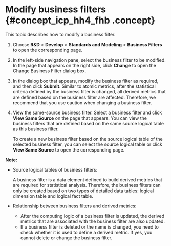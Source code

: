 # Modify business filters {#concept_icp_hh4_fhb .concept}

This topic describes how to modify a business filter.

1.  Choose **R&D** \> **Develop** \> **Standards and Modeling** \> **Business Filters** to open the corresponding page.
2.  In the left-side navigation pane, select the business filter to be modified. In the page that appears on the right side, click **Change** to open the Change Business Filter dialog box.
3.  In the dialog box that appears, modify the business filter as required, and then click **Submit**. Similar to atomic metrics, after the statistical criteria defined by the business filter is changed, all derived metrics that are defined based on the business filter are affected. Therefore, we recommend that you use caution when changing a business filter.
4.  View the same-source business filter. Select a business filter and click **View Same Source** on the page that appears. You can view the business filters that are defined based on the same source logical table as this business filter.

    To create a new business filter based on the source logical table of the selected business filter, you can select the source logical table or click **View Same Source** to open the corresponding page.


**Note:** 

-   Source logical tables of business filters:

    A business filter is a data element defined to build derived metrics that are required for statistical analysis. Therefore, the business filters can only be created based on two types of detailed data tables: logical dimension table and logical fact table.

-   Relationship between business filters and derived metrics:
    -   After the computing logic of a business filter is updated, the derived metrics that are associated with the business filter are also updated.
    -   If a business filter is deleted or the name is changed, you need to check whether it is used to define a derived metric. If yes, you cannot delete or change the business filter.

